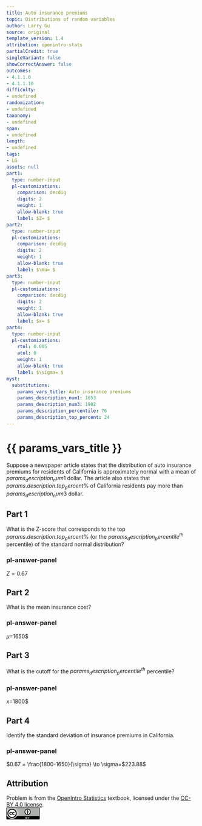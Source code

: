 ```yaml
---
title: Auto insurance premiums
topic: Distributions of random variables
author: Larry Gu
source: original
template_version: 1.4
attribution: openintro-stats
partialCredit: true
singleVariant: false
showCorrectAnswer: false
outcomes:
- 4.1.1.0
- 4.1.1.10
difficulty:
- undefined
randomization:
- undefined
taxonomy:
- undefined
span:
- undefined
length:
- undefined
tags:
- LG
assets: null
part1:
  type: number-input
  pl-customizations:
    comparison: decdig
    digits: 2
    weight: 1
    allow-blank: true
    label: $Z= $
part2:
  type: number-input
  pl-customizations:
    comparison: decdig
    digits: 2
    weight: 1
    allow-blank: true
    label: $\mu= $
part3:
  type: number-input
  pl-customizations:
    comparison: decdig
    digits: 2
    weight: 1
    allow-blank: true
    label: $x= $
part4:
  type: number-input
  pl-customizations:
    rtol: 0.005
    atol: 0
    weight: 1
    allow-blank: true
    label: $\sigma= $
myst:
  substitutions:
    params_vars_title: Auto insurance premiums
    params_description_num1: 1653
    params_description_num3: 1902
    params_description_percentile: 76
    params_description_top_percent: 24
---
```

# {{ params_vars_title }}
Suppose a newspaper article states that the distribution of auto insurance premiums for residents of California is approximately normal with a mean of ${{ params_description_num1 }}$ dollar. The article also states that ${{params.description.top_percent}}$% of California residents pay more than ${{ params_description_num3 }}$ dollar.

## Part 1

What is the Z-score that corresponds to the top ${{params.description.top_percent}}$% (or the ${{params_description_percentile}}^{th}$ percentile) of the standard normal distribution?

### pl-answer-panel

$Z=0.67$

## Part 2

What is the mean insurance cost?

### pl-answer-panel

$\mu=$1650$

## Part 3

What is the cutoff for the ${{params_description_percentile}}^{th}$ percentile?

### pl-answer-panel

$x=$1800$

## Part 4

Identify the standard deviation of insurance premiums in California.

### pl-answer-panel

$0.67 = \frac{1800-1650}{\sigma} \to \sigma=$223.88$

## Attribution

Problem is from the [OpenIntro Statistics](https://openintro.org/book/os/) textbook, licensed under the [CC-BY 4.0 license](https://creativecommons.org/licenses/by/4.0/).<br>![Image representing the Creative Commons 4.0 BY license.](https://raw.githubusercontent.com/firasm/bits/master/by.png)